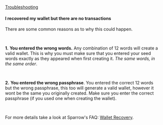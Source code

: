 [Troubleshooting](#sparrow-troubleshooting)

<h4 class="text-xl md-text-2xl pb-4 text-[#f7931a] font-semibold">I recovered my wallet but there are no transactions</h4>

There are some common reasons as to why this could happen.

<br>

**1\.** **You entered the wrong words.** Any combination of 12 words will create a valid wallet. This is why you must make sure that you entered
your seed words exactly as they appeared when first creating it. *The same words, in the same order*.

<br>

**2\.** **You entered the wrong passphrase**. You entered the correct 12 words but the wrong passphrase, this too will generate a valid wallet, however
it wont be the same you originally created. Make sure you enter the correct passphrase (if you used one when creating the wallet).

<br>

For more details take a look at Sparrow's FAQ: 
<a class="text-[#8cb4ff] underline-offset-auto font-semibold" href="https://sparrowwallet.com/docs/faq.html#all-my-addresses-have-changed" target="_blank" rel="noopener noreferrer">Wallet Recovery<a>.
